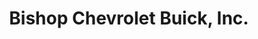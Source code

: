 ---
title: "Bishop Chevrolet Buick, Inc."
url: /rogers-city/bishop-chevrolet-buick-inc/
shop: car
---